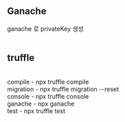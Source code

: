 <h2>Ganache</h2>
ganache 로 privateKey 생성
<br/>
<br />
<h2>truffle</h2>
<br />
compile - npx truffle compile
<br/>
migration - npx truffle migration --reset
<br/>
console - npx truffle console
<br/>
ganache - npx ganache
<br/>
test - npx truffle test
<br/>
<br/>